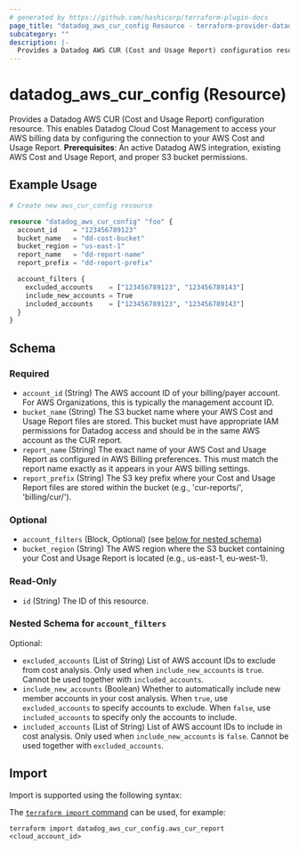 ```yaml
---
# generated by https://github.com/hashicorp/terraform-plugin-docs
page_title: "datadog_aws_cur_config Resource - terraform-provider-datadog"
subcategory: ""
description: |-
  Provides a Datadog AWS CUR (Cost and Usage Report) configuration resource. This enables Datadog Cloud Cost Management to access your AWS billing data by configuring the connection to your AWS Cost and Usage Report. Prerequisites: An active Datadog AWS integration, existing AWS Cost and Usage Report, and proper S3 bucket permissions.
---
```


# datadog_aws_cur_config (Resource)

Provides a Datadog AWS CUR (Cost and Usage Report) configuration resource. This enables Datadog Cloud Cost Management to access your AWS billing data by configuring the connection to your AWS Cost and Usage Report. **Prerequisites**: An active Datadog AWS integration, existing AWS Cost and Usage Report, and proper S3 bucket permissions.

## Example Usage

```terraform
# Create new aws_cur_config resource

resource "datadog_aws_cur_config" "foo" {
  account_id    = "123456789123"
  bucket_name   = "dd-cost-bucket"
  bucket_region = "us-east-1"
  report_name   = "dd-report-name"
  report_prefix = "dd-report-prefix"

  account_filters {
    excluded_accounts    = ["123456789123", "123456789143"]
    include_new_accounts = True
    included_accounts    = ["123456789123", "123456789143"]
  }
}
```

<!-- schema generated by tfplugindocs -->
## Schema

### Required

- `account_id` (String) The AWS account ID of your billing/payer account. For AWS Organizations, this is typically the management account ID.
- `bucket_name` (String) The S3 bucket name where your AWS Cost and Usage Report files are stored. This bucket must have appropriate IAM permissions for Datadog access and should be in the same AWS account as the CUR report.
- `report_name` (String) The exact name of your AWS Cost and Usage Report as configured in AWS Billing preferences. This must match the report name exactly as it appears in your AWS billing settings.
- `report_prefix` (String) The S3 key prefix where your Cost and Usage Report files are stored within the bucket (e.g., 'cur-reports/', 'billing/cur/').

### Optional

- `account_filters` (Block, Optional) (see [below for nested schema](#nestedblock--account_filters))
- `bucket_region` (String) The AWS region where the S3 bucket containing your Cost and Usage Report is located (e.g., us-east-1, eu-west-1).

### Read-Only

- `id` (String) The ID of this resource.

<a id="nestedblock--account_filters"></a>
### Nested Schema for `account_filters`

Optional:

- `excluded_accounts` (List of String) List of AWS account IDs to exclude from cost analysis. Only used when `include_new_accounts` is `true`. Cannot be used together with `included_accounts`.
- `include_new_accounts` (Boolean) Whether to automatically include new member accounts in your cost analysis. When `true`, use `excluded_accounts` to specify accounts to exclude. When `false`, use `included_accounts` to specify only the accounts to include.
- `included_accounts` (List of String) List of AWS account IDs to include in cost analysis. Only used when `include_new_accounts` is `false`. Cannot be used together with `excluded_accounts`.

## Import

Import is supported using the following syntax:

The [`terraform import` command](https://developer.hashicorp.com/terraform/cli/commands/import) can be used, for example:

```shell
terraform import datadog_aws_cur_config.aws_cur_report <cloud_account_id>
```
